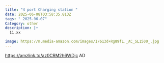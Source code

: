 ```yaml
---
title: "4 port Charging station "
date: 2025-06-08T03:58:35.813Z
tags: " 2025-06-07"
Category: other
description: |+
  11.xx

image: https://m.media-amazon.com/images/I/613d+Rg89fL._AC_SL1500_.jpg
---
```

https://amzlink.to/az0CRM2h6WDjc    AD